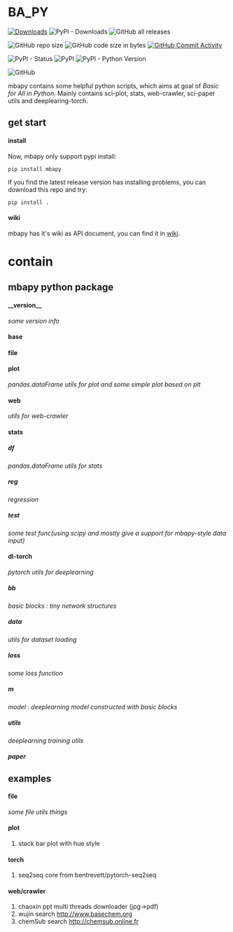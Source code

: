 <!--
 * @Author: BHM-Bob 2262029386@qq.com
 * @Date: 2022-10-19 22:16:22
 * @LastEditors: BHM-Bob 2262029386@qq.com
 * @LastEditTime: 2023-07-13 19:32:26
 * @Description: 
-->
# BA_PY
[![Downloads](https://static.pepy.tech/badge/mbapy)](https://pepy.tech/project/mbapy) ![PyPI - Downloads](https://img.shields.io/pypi/dm/mbapy) ![GitHub all releases](https://img.shields.io/github/downloads/BHM-Bob/BA_PY/total?label=GitHub%20all%20releases%20downloads)

![GitHub repo size](https://img.shields.io/github/repo-size/BHM-Bob/BA_PY) ![GitHub code size in bytes](https://img.shields.io/github/languages/code-size/BHM-Bob/BA_PY) [![GitHub Commit Activity](https://img.shields.io/github/commit-activity/m/BHM-Bob/BA_PY)](https://github.com/BHM-Bob/BA_PY/pulse)

![PyPI - Status](https://img.shields.io/pypi/status/mbapy?label=PyPI%20Status) ![PyPI](https://img.shields.io/pypi/v/mbapy)
 ![PyPI - Python Version](https://img.shields.io/pypi/pyversions/mbapy)


![GitHub](https://img.shields.io/github/license/BHM-Bob/BA_PY)

mbapy contains some helpful python scripts, which aims at goal of *Basic for All in Python*.
Mainly contains sci-plot, stats, web-crawler, sci-paper utils and deeplearing-torch.

## get start

#### install 
Now, mbapy only support pypi install:  
```
pip install mbapy
```

If you find the latest release version has installing problems, you can download this repo and try:
```
pip install .
```

#### wiki
mbapy has it's wiki as API document, you can find it in [wiki](https://github.com/BHM-Bob/BA_PY/wiki).

# contain  
## mbapy python package  
#### \_\_version\_\_  
*some version info*
#### base  

#### file

#### plot
*pandas.dataFrame utils for plot and some simple plot based on plt*

#### web
*utils for web-crawler*

#### stats

##### df
*pandas.dataFrame utils for stats*

##### reg
*regression*

##### test
*some test func(using scipy and mostly give a support for mbapy-style data input)*

#### dl-torch
*pytorch utils for deeplearning*
##### bb
*basic blocks : tiny network structures*
##### data
*utils for dataset loading*
##### loss
*some loss function*
##### m
*model : deeplearning model constructed with basic blocks*
##### utils
*deeplearning training utils*
##### paper


## examples
#### file
*some file utils things*

#### plot
1. stack bar plot with hue style

#### torch
1. seq2seq core from bentrevett/pytorch-seq2seq

#### web/crawler
1. chaoxin ppt multi threads downloader (jpg->pdf)
2. wujin search http://www.basechem.org
3. chemSub search http://chemsub.online.fr


